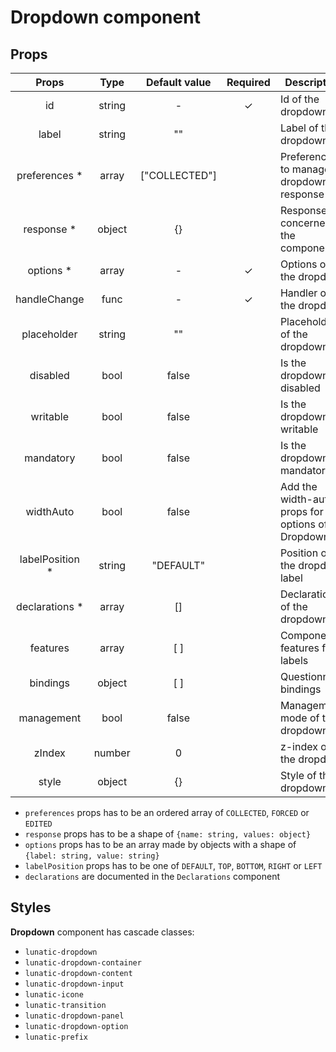 # Dropdown component

## Props

|      Props       |  Type  | Default value | Required | Description                                          |
| :--------------: | :----: | :-----------: | :------: | ---------------------------------------------------- |
|        id        | string |       -       |    ✓     | Id of the dropdown                                   |
|      label       | string |      ""       |          | Label of the dropdown                                |
|  preferences \*  | array  | ["COLLECTED"] |          | Preferences to manage dropdown response              |
|   response \*    | object |      {}       |          | Response concerned by the component                  |
|    options \*    | array  |       -       |    ✓     | Options of the dropdown                              |
|   handleChange   |  func  |       -       |    ✓     | Handler of the dropdown                              |
|   placeholder    | string |      ""       |          | Placeholder of the dropdown                          |
|     disabled     |  bool  |     false     |          | Is the dropdown disabled                             |
|     writable     |  bool  |     false     |          | Is the dropdown writable                             |
|    mandatory     |  bool  |     false     |          | Is the dropdown mandatory                            |
|    widthAuto     |  bool  |     false     |          | Add the width-auto props for options of the Dropdown |
| labelPosition \* | string |   "DEFAULT"   |          | Position of the dropdown label                       |
| declarations \*  | array  |      []       |          | Declarations of the dropdown                         |
|     features     | array  |      [ ]      |          | Component features for labels                        |
|     bindings     | object |      [ ]      |          | Questionnaire bindings                               |
|    management    |  bool  |     false     |          | Management mode of the dropdown                      |
|      zIndex      | number |       0       |          | z-index of the dropdown                              |
|      style       | object |      {}       |          | Style of the dropdown                                |

- `preferences` props has to be an ordered array of `COLLECTED`, `FORCED` or `EDITED`
- `response` props has to be a shape of `{name: string, values: object}`
- `options` props has to be an array made by objects with a shape of `{label: string, value: string}`
- `labelPosition` props has to be one of `DEFAULT`, `TOP`, `BOTTOM`, `RIGHT` or `LEFT`
- `declarations` are documented in the `Declarations` component

## Styles

**Dropdown** component has cascade classes:

- `lunatic-dropdown`
- `lunatic-dropdown-container`
- `lunatic-dropdown-content`
- `lunatic-dropdown-input`
- `lunatic-icone`
- `lunatic-transition`
- `lunatic-dropdown-panel`
- `lunatic-dropdown-option`
- `lunatic-prefix`

